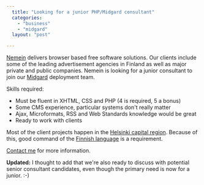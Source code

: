 ```yaml
---
  title: "Looking for a junior PHP/Midgard consultant"
  categories: 
    - "business"
    - "midgard"
  layout: "post"

---
```

[Nemein][1] delivers browser based free software solutions. Our clients include some of the leading advertisement agencies in Finland as well as major private and public companies. Nemein is looking for a junior consultant to join our [Midgard][5] deployment team.

Skills required: 

- Must be fluent in XHTML, CSS and PHP (4 is required, 5 a bonus)
- Some CMS experience, particular systems don't really matter
- Ajax, Microformats, RSS and Web Standards knowledge would be great
- Ready to work with clients

Most of the client projects happen in the [Helsinki capital region][2]. Because of this, good command of the [Finnish language][4] is a requirement.

[Contact me][3] for more information.

__Updated:__ I thought to add that we're also ready to discuss with potential senior consultant candidates, even though the primary need is now for a junior. :-)

[1]: http://www.nemein.com/
[2]: http://en.wikipedia.org/wiki/Greater_Helsinki
[3]: http://bergie.iki.fi/
[4]: http://en.wikipedia.org/wiki/Finnish_language
[5]: http://www.midgard-project.org/